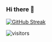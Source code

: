 ### Hi there 👋

[![GitHub Streak](https://github-readme-streak-stats.herokuapp.com?user=marcbrigham&theme=vue-dark)](https://git.io/streak-stats)

![visitors](https://visitor-badge.glitch.me/badge?page_id=marcbrigham&left_color=green&right_color=#273849)
<!--

Here are some ideas to get you started:

- 🔭 I’m currently working on ...
- 🌱 I’m currently learning ...
- 👯 I’m looking to collaborate on ...
- 🤔 I’m looking for help with ...
- 💬 Ask me about ...
- 📫 How to reach me: ...
- 😄 Pronouns: ...
- ⚡ Fun fact: ...
-->
